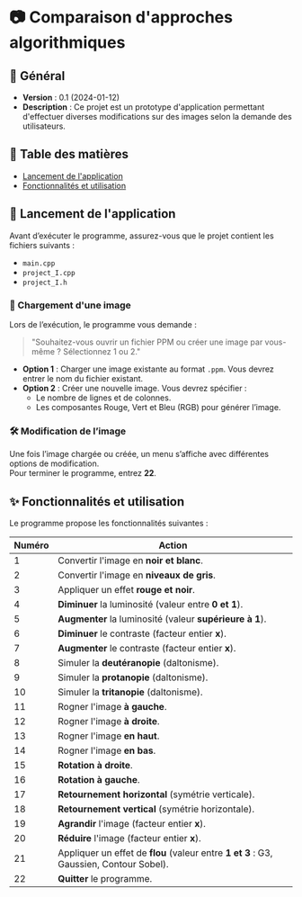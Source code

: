 # 📷 Comparaison d'approches algorithmiques  

## 📝 Général  

- **Version** : 0.1 (2024-01-12)  
- **Description** : Ce projet est un prototype d'application permettant d'effectuer diverses modifications sur des images selon la demande des utilisateurs.  

## 📌 Table des matières  

- [Lancement de l'application](#🚀-lancement-de-lapplication)  
- [Fonctionnalités et utilisation](#✨-fonctionnalités-et-utilisation)  

## 🚀 Lancement de l'application  

Avant d’exécuter le programme, assurez-vous que le projet contient les fichiers suivants :  

- `main.cpp`  
- `project_I.cpp`  
- `project_I.h`  

### 📂 Chargement d'une image  

Lors de l’exécution, le programme vous demande :  

> "Souhaitez-vous ouvrir un fichier PPM ou créer une image par vous-même ? Sélectionnez 1 ou 2."  

- **Option 1** : Charger une image existante au format `.ppm`. Vous devrez entrer le nom du fichier existant.  
- **Option 2** : Créer une nouvelle image. Vous devrez spécifier :  
  - Le nombre de lignes et de colonnes.  
  - Les composantes Rouge, Vert et Bleu (RGB) pour générer l’image.  

### 🛠️ Modification de l’image  

Une fois l’image chargée ou créée, un menu s’affiche avec différentes options de modification.  
Pour terminer le programme, entrez **22**.  

## ✨ Fonctionnalités et utilisation  

Le programme propose les fonctionnalités suivantes :  

| **Numéro** | **Action** |
|------------|-----------|
| 1 | Convertir l'image en **noir et blanc**. |
| 2 | Convertir l'image en **niveaux de gris**. |
| 3 | Appliquer un effet **rouge et noir**. |
| 4 | **Diminuer** la luminosité (valeur entre **0 et 1**). |
| 5 | **Augmenter** la luminosité (valeur **supérieure à 1**). |
| 6 | **Diminuer** le contraste (facteur entier **x**). |
| 7 | **Augmenter** le contraste (facteur entier **x**). |
| 8 | Simuler la **deutéranopie** (daltonisme). |
| 9 | Simuler la **protanopie** (daltonisme). |
| 10 | Simuler la **tritanopie** (daltonisme). |
| 11 | Rogner l'image **à gauche**. |
| 12 | Rogner l'image **à droite**. |
| 13 | Rogner l'image **en haut**. |
| 14 | Rogner l'image **en bas**. |
| 15 | **Rotation à droite**. |
| 16 | **Rotation à gauche**. |
| 17 | **Retournement horizontal** (symétrie verticale). |
| 18 | **Retournement vertical** (symétrie horizontale). |
| 19 | **Agrandir** l'image (facteur entier **x**). |
| 20 | **Réduire** l'image (facteur entier **x**). |
| 21 | Appliquer un effet de **flou** (valeur entre **1 et 3** : G3, Gaussien, Contour Sobel). |
| 22 | **Quitter** le programme. |
